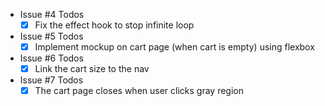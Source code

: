 <!-- - Issue #1 Todos
    - [ ] On Click of Sort by Price, products should be sorted by Price.
    - [ ] On Click of Sort by Newest, products should be sorted by Release Date.
    
- Issue #2 Todos
    - [ ] something

- Issue #3 Todos
    - something -->

- Issue #4 Todos
    - [x] Fix the effect hook to stop infinite loop

- Issue #5 Todos
    - [x] Implement mockup on cart page (when cart is empty) using flexbox

- Issue #6 Todos
    - [x] Link the cart size to the nav
    
- Issue #7 Todos
    - [x] The cart page closes when user clicks gray region